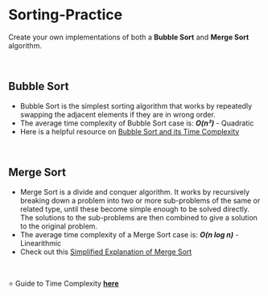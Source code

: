 # Sorting-Practice
Create your own implementations of both a **Bubble Sort** and **Merge Sort** algorithm.

<br>

## Bubble Sort
- Bubble Sort is the simplest sorting algorithm that works by repeatedly swapping the adjacent elements if they are in wrong order.
- The average time complexity of Bubble Sort case is: ***O(n²)*** - Quadratic 
- Here is a helpful resource on <a href="https://www.happycoders.eu/algorithms/bubble-sort/#:~:text=Bubble%20Sort%20is%20an%20easy,n)%20in%20the%20best%20case.">Bubble Sort and its Time Complexity</a>

<br>

## Merge Sort
- Merge Sort is a divide and conquer algorithm. It works by recursively breaking down a problem into two or more sub-problems of the same or related type, until these become simple enough to be solved directly. The solutions to the sub-problems are then combined to give a solution to the original problem.
- The average time complexity of a Merge Sort case is: ***O(n log n)*** - Linearithmic 
- Check out this [Simplified Explanation of Merge Sort](https://medium.com/karuna-sehgal/a-simplified-explanation-of-merge-sort-77089fe03bb2#:~:text=Merge%20Sort%20is%20a%20divide,enough%20to%20be%20solved%20directly.&text=So%20Merge%20Sort%20first%20divides,them%20in%20a%20sorted%20manner.)

<br>

:star: Guide to Time Complexity [**here**](https://adrianmejia.com/most-popular-algorithms-time-complexity-every-programmer-should-know-free-online-tutorial-course/#Bubble-sort)